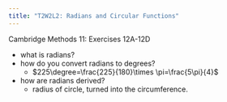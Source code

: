 ```yaml
---
title: "T2W2L2: Radians and Circular Functions"
---
```

Cambridge Methods 11: Exercises 12A-12D

- what is radians?
- how do you convert radians to degrees?
	-  $225\degree=\frac{225}{180}\times \pi=\frac{5\pi}{4}$
- how are radians derived?
	- radius of circle, turned into the circumference.